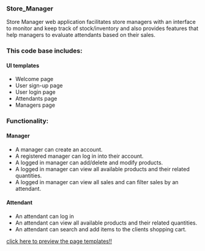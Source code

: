 ### Store_Manager
Store Manager web application facilitates store managers with an interface to monitor and keep track of stock/inventory and also provides features that help managers to evaluate attendants based on their sales.

### This code base includes:
#### UI templates
* Welcome page
* User sign-up page
* User login page
* Attendants page
* Managers page

### Functionality:

#### Manager
* A manager can create an account.
* A registered manager can log in into their account.
* A logged in manager can add/delete and modify products.
* A logged in manager can view all available products and their related quantities.
* A logged in manager can view all sales and can filter sales by an attendant.
#### Attendant
* An attendant can log in 
* An attendant can view all available products and their related quantities.
* An attendant can search and add items to the clients shopping cart.

[click here to preview the page templates!!](https://mycok.github.io/Store_manager/UI/index.html) 


